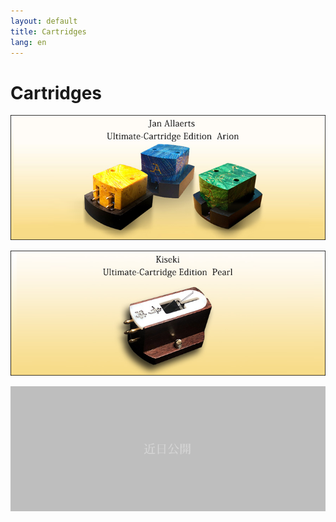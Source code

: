 ```yaml
---
layout: default
title: Cartridges
lang: en
---
```



# Cartridges


[![Cartridge 1](/assets/Cartridges/cartridge1.png)](/en/Cartridges/cartridge1.html)

[![Cartridge 2](/assets/Cartridges/cartridge2.png)](/en/Cartridges/cartridge1.html)

![Cartridge 3](/assets/Cartridges/not-tappable-box.png)
